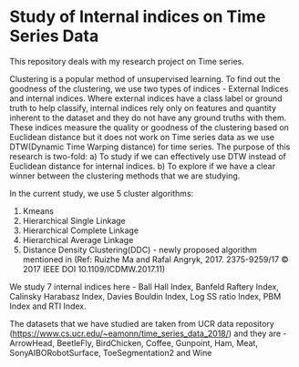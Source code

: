 # Study of Internal indices on Time Series Data
This repository deals with my research project on Time series.

Clustering is a popular method of unsupervised learning. To find out the goodness of the clustering, we use two types of indices - External Indices and internal indices.
Where external indices have a class label or ground truth to help classify, internal indices rely only on features and quantity inherent to the dataset and they do not have any ground truths with them.
These indices measure the quality or goodness of the clustering based on Euclidean distance but it does not work on Time series data as we use DTW(Dynamic Time Warping distance) for time series.
The purpose of this research is two-fold:
a) To study if we can effectively use DTW instead of Euclidean distance for internal indices.
b) To explore if we have a clear winner between the clustering methods that we are studying.


In the current study, we use 5 cluster algorithms:
1) Kmeans
2) Hierarchical Single Linkage
3) Hierarchical Complete Linkage
4) Hierarchical Average Linkage
5) Distance Density Clustering(DDC) - newly proposed algorithm mentioned in (Ref: Ruizhe Ma and Rafal Angryk, 2017. 2375-9259/17 © 2017 IEEE DOI 10.1109/ICDMW.2017.11)


We study 7 internal indices here - Ball Hall Index, Banfeld Raftery Index, Calinsky Harabasz Index, Davies Bouldin Index, Log SS ratio Index, PBM Index and RTI Index.

The datasets that we have studied are taken from UCR data repository (https://www.cs.ucr.edu/~eamonn/time_series_data_2018/) and they are - ArrowHead, BeetleFly, BirdChicken, Coffee, Gunpoint, Ham, Meat, SonyAIBORobotSurface, ToeSegmentation2 and Wine 
